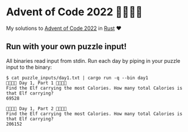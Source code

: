 # Advent of Code 2022 🤶🎅🧑‍🎄

My solutions to [Advent of Code 2022](https://adventofcode.com/2022) in [Rust](https://www.rust-lang.org/) :heart:

## Run with your own puzzle input!

All binaries read input from stdin. Run each day by piping in your puzzle input to the binary:

```
$ cat puzzle_inputs/day1.txt | cargo run -q --bin day1
🎄🎄🎄🎄 Day 1, Part 1 🎄🎄🎄🎄
Find the Elf carrying the most Calories. How many total Calories is that Elf carrying?
69528

🎄🎄🎄🎄 Day 1, Part 2 🎄🎄🎄🎄
Find the Elf carrying the most Calories. How many total Calories is that Elf carrying?
206152
```
